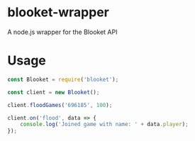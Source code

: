# blooket-wrapper

A node.js wrapper for the Blooket API

# Usage

```js
const Blooket = require('blooket');

const client = new Blooket();

client.floodGames('696185', 100);

client.on('flood', data => {
    console.log('Joined game with name: ' + data.player);
});
```